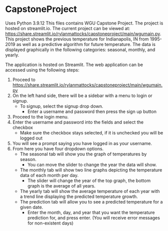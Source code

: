 # CapstoneProject
Uses Python 3.9.12 This files contains WGU Capstone Project. The project is hosted on streamlit.io. The current project can be viewed at: https://share.streamlit.io/rylanmattocks/capstoneproject/main/wgumain.py. This project shows the previous temperature for Indianapolis, IN from 1995-2019 as well as a predictive algorithm for future temperature. The data is displayed graphically in the following categories: seasonal, monthly, and yearly.

The application is hosted on Streamlit. The web application can be accessed using the following steps:

1.    Proceed to https://share.streamlit.io/rylanmattocks/capstoneproject/main/wgumain.py
2.    On the left hand side, there will be a sidebar with a menu to login or signup.
      -    To signup, select the signup drop down.
           -    Enter a username and password then press the sign up button
3.    Proceed to the login menu.
4.    Enter the username and password into the fields and select the checkbox
      -    Make sure the checkbox stays selected, if it is unchecked you will be logged out
5.    You will see a prompt saying you have logged in as your username.
6.    From here you have four dropdown options.
      -    The seasonal tab will show you the graph of temperatures by season. 
           -    You can move the slider to change the year the data will show.
      -    The monthly tab will show two line graphs depicting the temperature data of each month per day. 
           -    The slider will change the year of the top graph, the bottom graph is the average of all years.
      -    The yearly tab will show the average temperature of each year with a trend line displaying the predicted temperature growth.
      -    The prediction tab will allow you to see a predicted temperature for a given date.
           -    Enter the month, day, and year that you want the temperature prediction for, and press enter. (You will receive error messages for non-existent days)
